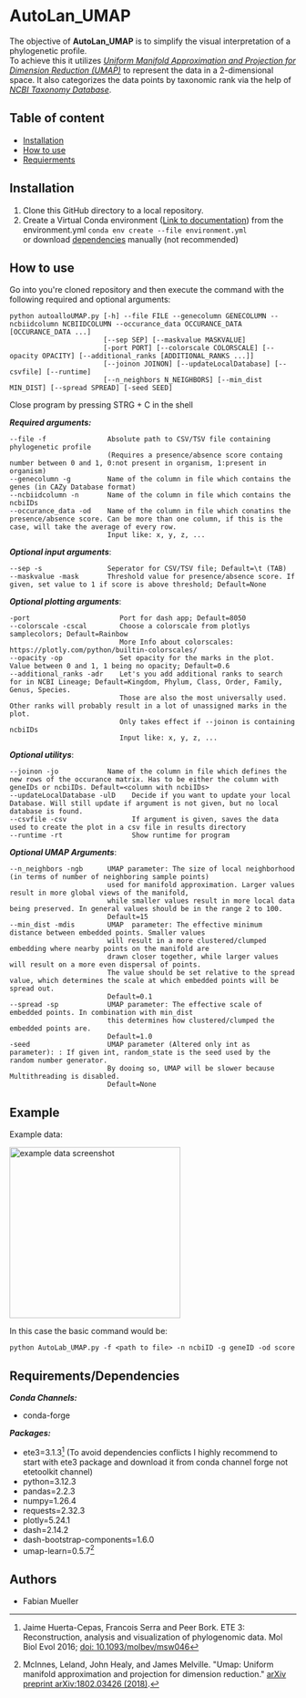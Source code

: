 # AutoLan_UMAP

The objective of __AutoLan_UMAP__ is to simplify the visual interpretation of a phylogenetic profile. \
To achieve this it utilizes [*Uniform Manifold Approximation and Projection for Dimension Reduction (UMAP)*](https://umap-learn.readthedocs.io/en/latest/) to represent the data in a 2-dimensional space.
It also categorizes the data points by taxonomic rank via the help of [*NCBI Taxonomy Database*](https://www.ncbi.nlm.nih.gov/taxonomy).

## Table of content
* [Installation](#installation)
* [How to use](#how-to-use)
* [Requierments](#requirementsdependencies)

## Installation
1. Clone this GitHub directory to a local repository.
2. Create a Virtual Conda environment ([Link to documentation](https://docs.conda.io/projects/conda/en/latest/index.html)) from the environment.yml 
``conda env create --file environment.yml`` \
   or download [dependencies](#requirementsdependencies) manually (not recommended)

## How to use
Go into you're cloned repository and then execute the command with the following required and optional arguments:
```
python autoalloUMAP.py [-h] --file FILE --genecolumn GENECOLUMN --ncbiidcolumn NCBIIDCOLUMN --occurance_data OCCURANCE_DATA [OCCURANCE_DATA ...] 
                       [--sep SEP] [--maskvalue MASKVALUE] 
                       [-port PORT] [--colorscale COLORSCALE] [--opacity OPACITY] [--additional_ranks [ADDITIONAL_RANKS ...]]
                       [--joinon JOINON] [--updateLocalDatabase] [--csvfile] [--runtime] 
                       [--n_neighbors N_NEIGHBORS] [--min_dist MIN_DIST] [--spread SPREAD] [-seed SEED]
```
Close program by pressing STRG + C in the shell

___Required arguments:___
```
--file -f               Absolute path to CSV/TSV file containing phylogenetic profile 
                        (Requires a presence/absence score containg number between 0 and 1, 0:not present in organism, 1:present in organism)
--genecolumn -g         Name of the column in file which contains the genes (in CAZy Database format)
--ncbiidcolumn -n       Name of the column in file which contains the ncbiIDs
--occurance_data -od    Name of the column in file which conatins the presence/absence score. Can be more than one column, if this is the case, will take the average of every row.
                        Input like: x, y, z, ...
```

___Optional input arguments___:
```
--sep -s                Seperator for CSV/TSV file; Default=\t (TAB)
--maskvalue -mask       Threshold value for presence/absence score. If given, set value to 1 if score is above threshold; Default=None
```

___Optional plotting arguments___:
```
-port                      Port for dash app; Default=8050
--colorscale -cscal        Choose a colorscale from plotlys samplecolors; Default=Rainbow
                           More Info about colorscales: https://plotly.com/python/builtin-colorscales/
--opacity -op              Set opacity for the marks in the plot. Value between 0 and 1, 1 being no opacity; Default=0.6
--additional_ranks -adr    Let's you add additional ranks to search for in NCBI Lineage; Default=Kingdom, Phylum, Class, Order, Family, Genus, Species.
                           Those are also the most universally used. Other ranks will probably result in a lot of unassigned marks in the plot.
                           Only takes effect if --joinon is containing ncbiIDs
                           Input like: x, y, z, ...
```

___Optional utilitys___:
```
--joinon -jo            Name of the column in file which defines the new rows of the occurance matrix. Has to be either the column with geneIDs or ncbiIDs. Default=<column with ncbiIDs>
--updateLocalDatabase -ulD    Decide if you want to update your local Database. Will still update if argument is not given, but no local database is found.
--csvfile -csv                If argument is given, saves the data used to create the plot in a csv file in results directory
--runtime -rt                 Show runtime for program
```

___Optional UMAP Arguments___:
```
--n_neighbors -ngb      UMAP parameter: The size of local neighborhood (in terms of number of neighboring sample points)
                        used for manifold approximation. Larger values result in more global views of the manifold,
                        while smaller values result in more local data being preserved. In general values should be in the range 2 to 100.
                        Default=15
--min_dist -mdis        UMAP  parameter: The effective minimum distance between embedded points. Smaller values
                        will result in a more clustered/clumped embedding where nearby points on the manifold are
                        drawn closer together, while larger values will result on a more even dispersal of points.
                        The value should be set relative to the spread value, which determines the scale at which embedded points will be spread out.
                        Default=0.1
--spread -sp            UMAP parameter: The effective scale of embedded points. In combination with min_dist
                        this determines how clustered/clumped the embedded points are.
                        Default=1.0
-seed                   UMAP parameter (Altered only int as parameter): : If given int, random_state is the seed used by the random number generator.
                        By dooing so, UMAP will be slower because Multithreading is disabled.
                        Default=None
```

## Example
Example data:
<p align="left">
   <img src="https://github.com/Faebbs/umap_project/blob/master/data/example_data.png?raw=true" width="300" alt="example data screenshot">
</p>

In this case the basic command would be:
```
python AutoLab_UMAP.py -f <path to file> -n ncbiID -g geneID -od score
```

## Requirements/Dependencies
___Conda Channels:___
* conda-forge

___Packages:___
* ete3=3.1.3[^1] (To avoid dependencies conflicts I highly recommend to start with ete3 package and download it from conda channel forge not etetoolkit channel)
* python=3.12.3
* pandas=2.2.3
* numpy=1.26.4
* requests=2.32.3
* plotly=5.24.1
* dash=2.14.2
* dash-bootstrap-components=1.6.0
* umap-learn=0.5.7[^2]

[^1]: Jaime Huerta-Cepas, Francois Serra and Peer Bork. ETE 3: Reconstruction, analysis and visualization of phylogenomic data.
Mol Biol Evol 2016; [doi: 10.1093/molbev/msw046](https://doi.org/10.1093/molbev/msw046) 

[^2]: McInnes, Leland, John Healy, and James Melville. "Umap: Uniform manifold approximation and projection for dimension reduction."
[arXiv preprint arXiv:1802.03426 (2018)](https://arxiv.org/abs/1802.03426).


## Authors

* Fabian Mueller
